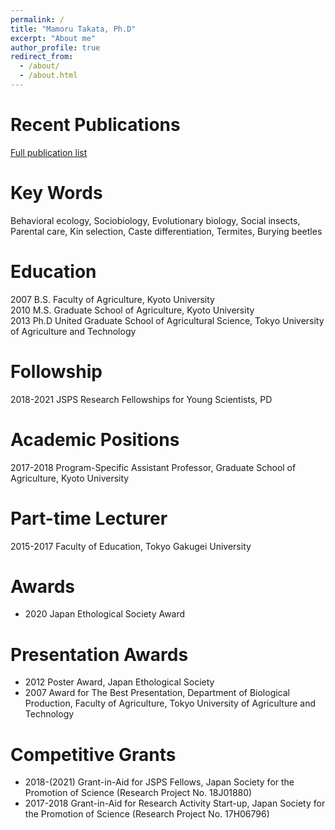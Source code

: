 ```yaml
---
permalink: /
title: "Mamoru Takata, Ph.D"
excerpt: "About me"
author_profile: true
redirect_from: 
  - /about/
  - /about.html
---
```


# Recent Publications



[Full publication list](https://scholar.google.com/citations?user=1fHBRKMAAAAJ)  


# Key Words

Behavioral ecology, Sociobiology, Evolutionary biology, Social insects, Parental care, Kin selection, Caste differentiation, Termites, Burying beetles

# Education

2007     B.S. Faculty of Agriculture, Kyoto University  
2010     M.S. Graduate School of Agriculture, Kyoto University  
2013     Ph.D United Graduate School of Agricultural Science, Tokyo University of Agriculture and Technology  

# Followship

2018-2021     JSPS Research Fellowships for Young Scientists, PD  

# Academic Positions

2017-2018  Program-Specific Assistant Professor, Graduate School of Agriculture, Kyoto University  

# Part-time Lecturer

2015-2017     Faculty of Education, Tokyo Gakugei University  

# Awards

* 2020     Japan Ethological Society Award  

# Presentation Awards

* 2012     Poster Award, Japan Ethological Society  
* 2007     Award for The Best Presentation, Department of Biological Production, Faculty of Agriculture, Tokyo University of Agriculture and Technology  

# Competitive Grants

* 2018-(2021) Grant-in-Aid for JSPS Fellows, Japan Society for the Promotion of Science (Research Project No. 18J01880)  
* 2017-2018 Grant-in-Aid for Research Activity Start-up, Japan Society for the Promotion of Science (Research Project No. 17H06796)

